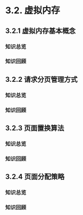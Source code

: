 # 3.2. 虚拟内存

## 3.2.1 虚拟内存基本概念
### **知识总览**
### **知识回顾**

## 3.2.2 请求分页管理方式
### **知识总览**
### **知识回顾**

## 3.2.3 页面置换算法
### **知识总览**
### **知识回顾**

## 3.2.4 页面分配策略
### **知识总览**
### **知识回顾**